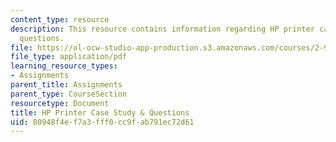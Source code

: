 ```yaml
---
content_type: resource
description: This resource contains information regarding HP printer case study &
  questions.
file: https://ol-ocw-studio-app-production.s3.amazonaws.com/courses/2-96-management-in-engineering-fall-2012/80948f4ef7a3fff0cc9fab791ec72d61_MIT2_96F12_assn03.pdf
file_type: application/pdf
learning_resource_types:
- Assignments
parent_title: Assignments
parent_type: CourseSection
resourcetype: Document
title: HP Printer Case Study & Questions
uid: 80948f4e-f7a3-fff0-cc9f-ab791ec72d61
---
```

